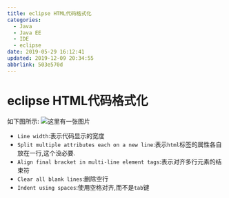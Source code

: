 ```yaml
---
title: eclipse HTML代码格式化
categories: 
  - Java
  - Java EE
  - IDE
  - eclipse
date: 2019-05-29 16:12:41
updated: 2019-12-09 20:34:55
abbrlink: 503e570d
---
```

# eclipse HTML代码格式化 #
如下图所示:
![这里有一张图片](https://image-1257720033.cos.ap-shanghai.myqcloud.com/blog/JavaEE/IDE/Eclipse/Format/HTML/1.png)
- `Line width`:表示代码显示的宽度
- `Split multiple attributes each on a new line`:表示`html`标签的属性各自放在一行,这个没必要.
- `Align final bracket in multi-line element tags`:表示对齐多行元素的结束符
- `Clear all blank lines`:删除空行
- `Indent using spaces`:使用空格对齐,而不是`tab`键
